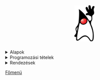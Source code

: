 <h1 align="center">
<img src="../.pictures/Duke.png" width="64" alt="java logo"/>
</h1>

<details>
<summary>Alapok</summary>

- [Típusok](java/alapok/tipusok.md)
- [OPERÁTOROK -> műveletvégző "jelek"](java/alapok/operatorok)
- [Számítások](java/alapok/szamitasok.md)
- [Véletlen számok generálása](java/alapok/veletlen-szamok.md)
- [Kiírás, beolvasás](java/alapok/kiiras-beolvasas.md)
- [Elágazások](java/alapok/elagazasok.md)
- [Ciklusok](java/alapok/ciklusok.md)

</details>

<details>
<summary>Programozási tételek</summary>

- Eldöntés
- Kiválasztás
- Kiválogatás
- Maximum kiválasztás
- Minimum kiválasztás
- Megszámlálás
- Metszet
- Összegzés
- Unio

</details>

<details>
<summary>Rendezések</summary>

- Buborékrendezés
- Egyszerű cserés rendezés
- Minimum kiválasztásos rendezés

</details>

[Főmenü](../README.md)
